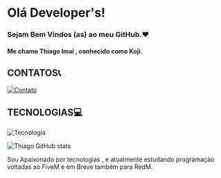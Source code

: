 # Olá Developer's!
### Sejam Bem Vindos (as) ao meu GitHub.❤️
#### Me chamo Thiago Imai , conhecido como Koji.


## CONTATOS📞


[![Contato](https://img.shields.io/badge/Discord-7289DA?style=for-the-badge&logo=discord&logoColor=white)](https://discord.gg/kuGeQBhwE3)


## TECNOLOGIAS💻


![Tecnologia](https://img.shields.io/badge/Lua-2C2D72?style=for-the-badge&logo=lua&logoColor=white)


![Thiago GitHub stats](https://github-readme-stats.vercel.app/api?username=thiagoimai&show_icons=true&theme=tokyonight)



Sou Apaixonado por tecnologias , e atualmente estudando programação voltadas ao FiveM e em Breve também para RedM.
